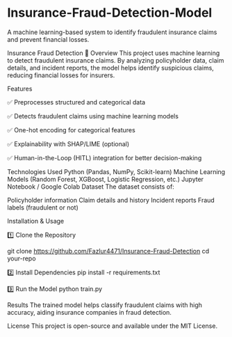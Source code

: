 # Insurance-Fraud-Detection-Model
A machine learning-based system to identify fraudulent insurance claims and prevent financial losses.

Insurance Fraud Detection 🚀
Overview 
This project uses machine learning to detect fraudulent insurance claims. By analyzing policyholder data, claim details, and incident reports, the model helps identify suspicious claims, reducing financial losses for insurers.

Features

✅ Preprocesses structured and categorical data

✅ Detects fraudulent claims using machine learning models

✅ One-hot encoding for categorical features

✅ Explainability with SHAP/LIME (optional)

✅ Human-in-the-Loop (HITL) integration for better decision-making

Technologies Used
Python (Pandas, NumPy, Scikit-learn)
Machine Learning Models (Random Forest, XGBoost, Logistic Regression, etc.)
Jupyter Notebook / Google Colab
Dataset
The dataset consists of:

Policyholder information
Claim details and history
Incident reports
Fraud labels (fraudulent or not)

Installation & Usage

1️⃣ Clone the Repository

git clone https://github.com/Fazlur4471/Insurance-Fraud-Detection
cd your-repo

2️⃣ Install Dependencies
pip install -r requirements.txt

3️⃣ Run the Model
python train.py

Results
The trained model helps classify fraudulent claims with high accuracy, aiding insurance companies in fraud detection.

License
This project is open-source and available under the MIT License.
